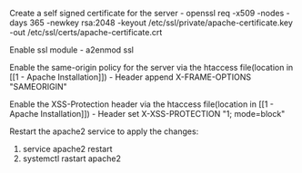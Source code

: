 Create a self signed certificate for the server - openssl req -x509 -nodes -days 365 
-newkey rsa:2048 -keyout /etc/ssl/private/apache-certificate.key -out /etc/ssl/certs/apache-certificate.crt

Enable ssl module - a2enmod ssl

Enable the same-origin policy for the server via the htaccess file(location in [[1 - Apache Installation]]) - Header append X-FRAME-OPTIONS "SAMEORIGIN"

Enable the XSS-Protection header via the htaccess file(location in [[1 - Apache Installation]]) - Header set X-XSS-PROTECTION "1; mode=block"

Restart the apache2 service to apply the changes:
1. service apache2 restart
2. systemctl rastart apache2
	



